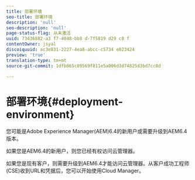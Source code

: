 ```yaml
---
title: 部署环境
seo-title: 部署环境
description: 'null'
seo-description: 'null'
page-status-flag: 从未激活
uuid: 73436882-a3 f7-4048-bb8 d-7f5819 d29 c8 f
contentOwner: jsyal
discoiquuid: ac3e831-2227-4ea8-abcc-c5734 e023424
preview: 'true'
translation-type: tm+mt
source-git-commit: 1dfb065c09569f811e5a006d3d74825d3bd7cc8d

---
```



# 部署环境{#deployment-environment}

您可能是Adobe Experience Manager(AEM)6.4的新用户或需要升级到AEM6.4版本。

如果您是AEM6.4的新用户，则您已经有权访问云管理器。

如果您是现有客户，则需要升级到AEM6.4才能访问云管理器。从客户成功工程师(CSE)收到URL和凭据后，您可以开始使用Cloud Manager。
